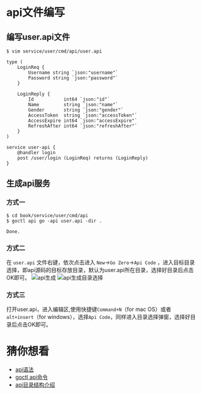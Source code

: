 # api文件编写

## 编写user.api文件
```shell
$ vim service/user/cmd/api/user.api  
```
```text
type (
    LoginReq {
        Username string `json:"username"`
        Password string `json:"password"`
    }

    LoginReply {
        Id           int64 `json:"id"`
        Name         string `json:"name"`
        Gender       string `json:"gender"`
        AccessToken  string `json:"accessToken"`
        AccessExpire int64 `json:"accessExpire"`
        RefreshAfter int64 `json:"refreshAfter"`
    }
)

service user-api {
    @handler login
    post /user/login (LoginReq) returns (LoginReply)
}
```
## 生成api服务
### 方式一

```shell
$ cd book/service/user/cmd/api
$ goctl api go -api user.api -dir . 
```
```text
Done.
```

### 方式二

在 `user.api` 文件右键，依次点击进入 `New`->`Go Zero`->`Api Code` ，进入目标目录选择，即api源码的目标存放目录，默认为user.api所在目录，选择好目录后点击OK即可。
![api生成](https://zeromicro.github.io/go-zero-pages/resource/goctl-api.png)
![api生成目录选择](https://zeromicro.github.io/go-zero-pages/resource/goctl-api-select.png)

### 方式三

打开user.api，进入编辑区,使用快捷键`Command+N`（for mac OS）或者 `alt+insert`（for windows），选择`Api Code`，同样进入目录选择弹窗，选择好目录后点击OK即可。

# 猜你想看
* [api语法](api-grammar.md)
* [goctl api命令](goctl-api.md)
* [api目录结构介绍](api-dir.md)